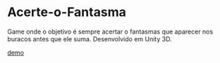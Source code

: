 # Acerte-o-Fantasma
Game onde o objetivo é sempre acertar o fantasmas que aparecer nos buracos antes que ele suma. Desenvolvido em Unity 3D.

[demo](./fantasma.jpg)

